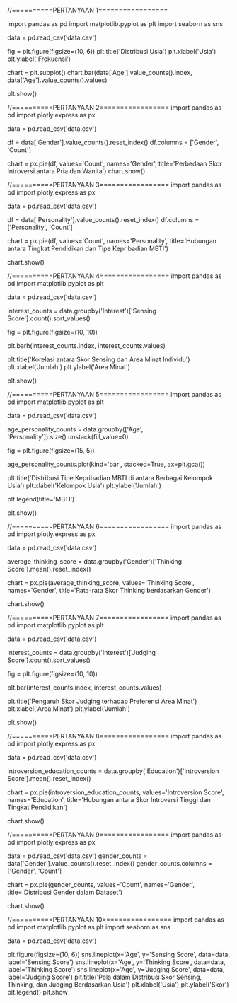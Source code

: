 //==========PERTANYAAN 1=================

import pandas as pd
import matplotlib.pyplot as plt
import seaborn as sns

data = pd.read_csv('data.csv')

fig = plt.figure(figsize=(10, 6))
plt.title('Distribusi Usia')
plt.xlabel('Usia')
plt.ylabel('Frekuensi')

chart = plt.subplot()
chart.bar(data['Age'].value_counts().index, data['Age'].value_counts().values)

plt.show()

//==========PERTANYAAN 2=================
import pandas as pd
import plotly.express as px

data = pd.read_csv('data.csv')

df = data['Gender'].value_counts().reset_index()
df.columns = ['Gender', 'Count']

chart = px.pie(df, values='Count', names='Gender', title='Perbedaan Skor Introversi antara Pria dan Wanita')
chart.show()

//==========PERTANYAAN 3=================
import pandas as pd
import plotly.express as px

data = pd.read_csv('data.csv')

df = data['Personality'].value_counts().reset_index()
df.columns = ['Personality', 'Count']

chart = px.pie(df, values='Count', names='Personality', title='Hubungan antara Tingkat Pendidikan dan Tipe Kepribadian MBTI')

chart.show()

//==========PERTANYAAN 4=================
import pandas as pd
import matplotlib.pyplot as plt

data = pd.read_csv('data.csv')

interest_counts = data.groupby('Interest')['Sensing Score'].count().sort_values()

fig = plt.figure(figsize=(10, 10))

plt.barh(interest_counts.index, interest_counts.values)

plt.title('Korelasi antara Skor Sensing dan Area Minat Individu')
plt.xlabel('Jumlah')
plt.ylabel('Area Minat')

plt.show()


//==========PERTANYAAN 5=================
import pandas as pd
import matplotlib.pyplot as plt

data = pd.read_csv('data.csv')

age_personality_counts = data.groupby(['Age', 'Personality']).size().unstack(fill_value=0)

fig = plt.figure(figsize=(15, 5))

age_personality_counts.plot(kind='bar', stacked=True, ax=plt.gca())

plt.title('Distribusi Tipe Kepribadian MBTI di antara Berbagai Kelompok Usia')
plt.xlabel('Kelompok Usia')
plt.ylabel('Jumlah')

plt.legend(title='MBTI')

plt.show()


//==========PERTANYAAN 6=================
import pandas as pd
import plotly.express as px

data = pd.read_csv('data.csv')

average_thinking_score = data.groupby('Gender')['Thinking Score'].mean().reset_index()

chart = px.pie(average_thinking_score, values='Thinking Score', names='Gender', title='Rata-rata Skor Thinking berdasarkan Gender')

chart.show()


//==========PERTANYAAN 7=================
import pandas as pd
import matplotlib.pyplot as plt

data = pd.read_csv('data.csv')

interest_counts = data.groupby('Interest')['Judging Score'].count().sort_values()

fig = plt.figure(figsize=(10, 10))

plt.bar(interest_counts.index, interest_counts.values)

plt.title('Pengaruh Skor Judging terhadap Preferensi Area Minat')
plt.xlabel('Area Minat')
plt.ylabel('Jumlah')

plt.show()


//==========PERTANYAAN 8=================
import pandas as pd
import plotly.express as px

data = pd.read_csv('data.csv')

introversion_education_counts = data.groupby('Education')['Introversion Score'].mean().reset_index()

chart = px.pie(introversion_education_counts, values='Introversion Score', names='Education', title='Hubungan antara Skor Introversi Tinggi dan Tingkat Pendidikan')

chart.show()


//==========PERTANYAAN 9=================
import pandas as pd
import plotly.express as px

data = pd.read_csv('data.csv')
gender_counts = data['Gender'].value_counts().reset_index()
gender_counts.columns = ['Gender', 'Count']

chart = px.pie(gender_counts, values='Count', names='Gender', title='Distribusi Gender dalam Dataset')

chart.show()

//==========PERTANYAAN 10=================
import pandas as pd
import matplotlib.pyplot as plt
import seaborn as sns

data = pd.read_csv('data.csv')

plt.figure(figsize=(10, 6))
sns.lineplot(x='Age', y='Sensing Score', data=data, label='Sensing Score')
sns.lineplot(x='Age', y='Thinking Score', data=data, label='Thinking Score')
sns.lineplot(x='Age', y='Judging Score', data=data, label='Judging Score')
plt.title('Pola dalam Distribusi Skor Sensing, Thinking, dan Judging Berdasarkan Usia')
plt.xlabel('Usia')
plt.ylabel('Skor')
plt.legend()
plt.show
